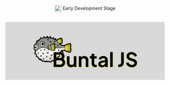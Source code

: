 <div align="center">
  <img align="center" src="https://media.tenor.com/yjOrdcOkLPUAAAAj/green-dot.gif" width="22px" height="22px" />
  <span align="center">Early Development Stage</span>
<div>
<br/>
<p align="center">
  <img src="./banner.png" alt="Buntal JS"/>
</p>

